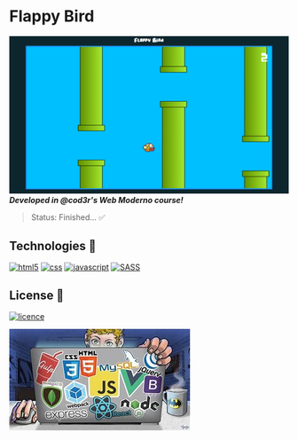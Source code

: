 # Flappy Bird
![Banner](./src/assets/flappy.png)  
***Developed in @cod3r's Web Moderno course!***  
> Status: Finished... ✅ 
## Technologies 🚀

[![html5](https://img.shields.io/badge/HTML5-E34F26?style=for-the-badge&logo=html5&logoColor=white)](#)
[![css](https://img.shields.io/badge/CSS3-1572B6?style=for-the-badge&logo=css3&logoColor=white)](#)
[![javascript](https://img.shields.io/badge/JavaScript-F7DF1E?style=for-the-badge&logo=javascript&logoColor=black)](#)
[![SASS](https://img.shields.io/badge/SASS-hotpink.svg?style=for-the-badge&logo=SASS&logoColor=white)](#)
## License 📝

[![licence](https://img.shields.io/github/license/reinheimermat/discover.svg)](https://github.com/Ileriayo/markdown-badges/blob/master/LICENSE)

[![Banner](src/assets/banner.jpg)](https://www.cod3r.com.br/)  